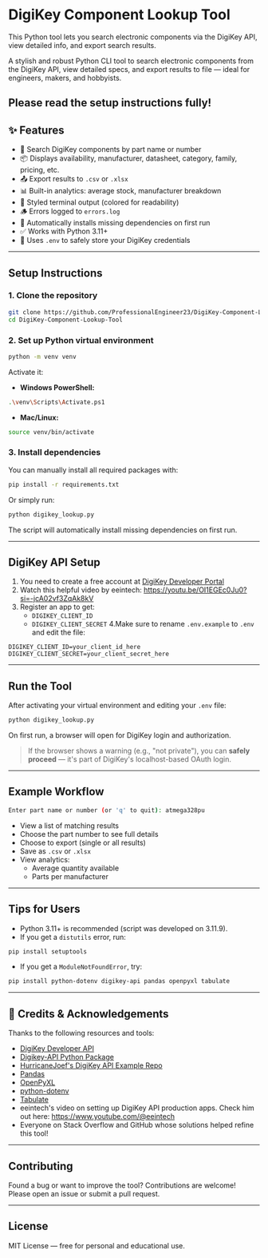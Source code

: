 # DigiKey Component Lookup Tool

This Python tool lets you search electronic components via the DigiKey API, view detailed info, and export search results.

A stylish and robust Python CLI tool to search electronic components from the DigiKey API, view detailed specs, and export results to file — ideal for engineers, makers, and hobbyists.

Please read the setup instructions fully!
---

## ✨ Features

- 🔎 Search DigiKey components by part name or number  
- 📦 Displays availability, manufacturer, datasheet, category, family, pricing, etc.  
- 📤 Export results to `.csv` or `.xlsx`  
- 📊 Built-in analytics: average stock, manufacturer breakdown  
- 🎨 Styled terminal output (colored for readability)  
- 🪵 Errors logged to `errors.log`  
- 🔄 Automatically installs missing dependencies on first run  
- ✅ Works with Python 3.11+  
- 🔐 Uses `.env` to safely store your DigiKey credentials

---

## Setup Instructions

### 1. Clone the repository

```bash
git clone https://github.com/ProfessionalEngineer23/DigiKey-Component-Lookup-Tool.git
cd DigiKey-Component-Lookup-Tool
```

### 2. Set up Python virtual environment

```bash
python -m venv venv
```

Activate it:

- **Windows PowerShell:**
```bash
.\venv\Scripts\Activate.ps1
```

- **Mac/Linux:**
```bash
source venv/bin/activate
```

### 3. Install dependencies

You can manually install all required packages with:

```bash
pip install -r requirements.txt
```

Or simply run:

```bash
python digikey_lookup.py
```

The script will automatically install missing dependencies on first run.

---

## DigiKey API Setup

1. You need to create a free account at [DigiKey Developer Portal](https://developer.digikey.com/)
2. Watch this helpful video by eeintech: https://youtu.be/OI1EGEc0Ju0?si=-jcA02vf3ZqAk8kV
3. Register an app to get:
   - `DIGIKEY_CLIENT_ID`
   - `DIGIKEY_CLIENT_SECRET`
4.Make sure to rename `.env.example` to `.env` and edit the file:

```
DIGIKEY_CLIENT_ID=your_client_id_here
DIGIKEY_CLIENT_SECRET=your_client_secret_here
```

---

## Run the Tool

After activating your virtual environment and editing your `.env` file:

```bash
python digikey_lookup.py
```

On first run, a browser will open for DigiKey login and authorization.  
> If the browser shows a warning (e.g., "not private"), you can **safely proceed** — it's part of DigiKey's localhost-based OAuth login.

---

## Example Workflow

```bash
Enter part name or number (or 'q' to quit): atmega328pu
```

- View a list of matching results
- Choose the part number to see full details
- Choose to export (single or all results)
- Save as `.csv` or `.xlsx`
- View analytics:
  - Average quantity available
  - Parts per manufacturer

---

## Tips for Users

- Python 3.11+ is recommended (script was developed on 3.11.9).
- If you get a `distutils` error, run:

```bash
pip install setuptools
```

- If you get a `ModuleNotFoundError`, try:

```bash
pip install python-dotenv digikey-api pandas openpyxl tabulate
```

---

## 🙏 Credits & Acknowledgements

Thanks to the following resources and tools:

- [DigiKey Developer API](https://developer.digikey.com/)
- [Digikey-API Python Package](https://pypi.org/project/digikey-api/)
- [HurricaneJoef's DigiKey API Example Repo](https://github.com/hurricaneJoef/digikey-api)
- [Pandas](https://pandas.pydata.org/)
- [OpenPyXL](https://openpyxl.readthedocs.io/)
- [python-dotenv](https://pypi.org/project/python-dotenv/)
- [Tabulate](https://pypi.org/project/tabulate/)
- eeintech's video on setting up DigiKey API production apps. Check him out here: https://www.youtube.com/@eeintech
- Everyone on Stack Overflow and GitHub whose solutions helped refine this tool!

---

## Contributing

Found a bug or want to improve the tool? Contributions are welcome!  
Please open an issue or submit a pull request.

---

## License

MIT License — free for personal and educational use.

